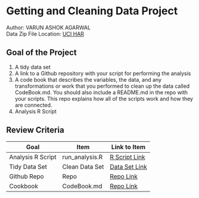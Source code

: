 # Getting and Cleaning Data Project
Author: VARUN ASHOK AGARWAL <br />
Data Zip File Location: [UCI HAR](https://d396qusza40orc.cloudfront.net/getdata%2Fprojectfiles%2FUCI%20HAR%20Dataset.zip)

## Goal of the Project
1. A tidy data set 
2. A link to a Github repository with your script for performing the analysis 
3. A code book that describes the variables, the data, and any transformations or work that you performed to clean up the data called CodeBook.md. You should also include a README.md in the repo with your scripts. This repo explains how all of the scripts work and how they are connected.
4. Analysis R Script

## Review Criteria

Goal | Item | Link to Item
--- | --- | ---
Analysis R Script |  run_analysis.R |  [R Script Link](https://github.com/vroom2417/ProgrammingAssignment3/blob/master/run_analysis.R "run_analysis.R")
Tidy Data Set |  Clean Data Set |  [Data Set Link](https://github.com/vroom2417/ProgrammingAssignment3/blob/master/FinalData.txt "FinalData.txt")
Github Repo | Repo |  [Repo Link](https://github.com/vroom2417/ProgrammingAssignment3 "Go to Repo")
Cookbook | CodeBook.md |  [Repo Link](https://github.com/vroom2417/ProgrammingAssignment3/blob/master/CodeBook.md "CodeBook.md")
